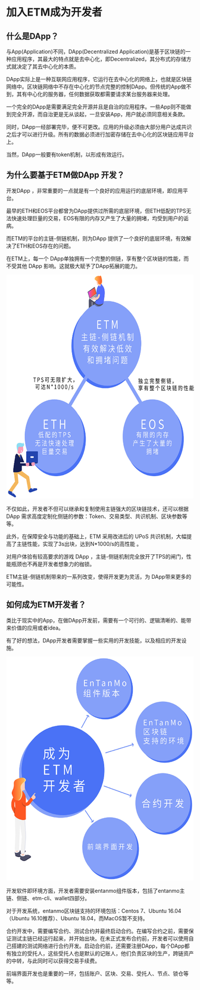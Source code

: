 # 加入ETM成为开发者

## 什么是DApp？

与App(Application)不同，DApp(Decentralized Application)是基于区块链的一种应用程序，其最大的特点就是去中心化，即Decentralized，其分布式的存储方式就决定了其去中心化的本质。

DApp实际上是一种互联网应用程序，它运行在去中心化的网络上，也就是区块链网络中。区块链网络中不存在中心化的节点完整的控制DApp。但传统的App做不到，其有中心化的服务器，任何数据获取都需要请求某台服务器来处理。

一个完全的DApp是需要满足完全开源并且是自治的应用程序。一些App则不能做到完全开源，而自治更是无从谈起，一旦安装App，用户就必须同意相关条款。

同时，DApp一经部署完毕，便不可更改。应用的升级必须由大部分用户达成共识之后才可以进行升级。所有的数据必须进行加密存储在去中心化的区块链应用平台上。

当然，DApp一般要有token机制，以形成有效运行。


## 为什么要基于ETM做DApp 开发？

开发DApp ，非常重要的一点就是有一个良好的应用运行的底层环境，即应用平台。

最早的ETH和EOS平台都曾为DApp提供过所需的底层环境，但ETH低配的TPS无法快速处理巨量的交易，EOS有限的内存又产生了大量的拥堵，均受到用户的诟病。

而ETM的平台的主链-侧链机制，则为DApp 提供了一个良好的底层环境，有效解决了ETH和EOS存在的问题。

在ETM上，每一个 DApp单独拥有一个完整的侧链，享有整个区块链的性能，而不受其他 DApp 影响。这就极大赋予了DApp拓展的能力。

<img src="/images/intro/dapp01.jpg" style="height:600px;" >

不仅如此，开发者不但可以继承和复制使用主链强大的区块链技术，还可以根据 DApp 需求高度定制化侧链的参数：Token、交易类型、共识机制、区块参数等等。

此外，在保障安全与功能的基础上，ETM 采用改进后的 UPoS 共识机制，大幅提高了主链性能，实现了3s出块，达到N*1000/s的高性能 。

对用户体验有较高要求的游戏 DApp ，主链-侧链机制完全放开了TPS的闸门，性能瓶颈也不再是开发者想象力的枷锁。

ETM主链-侧链机制带来的一系列改变，使得开发更为灵活，为 DApp带来更多的可能性。

## 如何成为ETM开发者？

类比于现实中的App，在做DApp开发前，需要有一个可行的、逻辑清晰的、能带来价值的应用或者idea。

有了好的想法，DApp开发者需要掌握一些实用的开发技能，以及相应的开发设施。

<img src="/images/intro/dapp02.jpg" style="height:600px;" >

开发软件即环境方面，开发者需要安装entanmo组件版本，包括了entanmo主链、侧链、etm-cli、wallet四部分。

对于开发系统，entanmo区块链支持的环境包括：Centos 7、Ubuntu 16.04（Ubuntu 16.10推荐）、Ubuntu 18.04，而MacOS暂不支持。

合约开发中，需要编写合约、测试合约并最终启动合约。在编写合约之前，需要保证测试主链已经运行起来，并开始出块。在未正式发布合约前，开发者可以使用自己搭建的测试网络进行合约开发。启动合约前，还需要注册DApp，每个DApp都有独立的受托人，这些受托人也是默认的记账人，他们负责区块的生产，跨链资产的中转，与此同时可以获得交易手续费。

前端界面开发也是重要的一环，包括账户、区块、交易、受托人、节点、锁仓等等。
